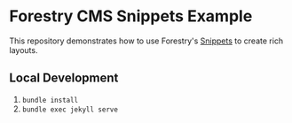 # Forestry CMS Snippets Example

This repository demonstrates how to use Forestry's [Snippets](https://forestry.io/docs/settings/snippets/) to create rich layouts.

## Local Development

1. `bundle install`
2. `bundle exec jekyll serve`
